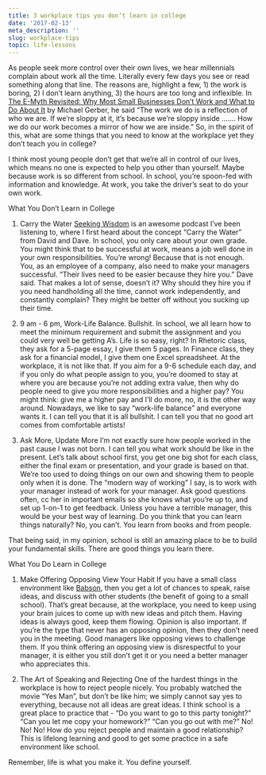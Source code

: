 ```yaml
---
title: 3 workplace tips you don’t learn in college
date: '2017-02-13'
meta_description: ''
slug: workplace-tips
topic: life-lessons
---
```


As people seek more control over their own lives, we hear millennials complain about work all the time. Literally every few days you see or read something along that line. The reasons are, highlight a few, 1) the work is boring, 2) I don’t learn anything, 3) the hours are too long and inflexible. In <a href="https://amzn.to/37SuxJd">The E-Myth Revisited: Why Most Small Businesses Don’t Work and What to Do About It</a> by Michael Gerber, he said “The work we do is a reflection of who we are. If we’re sloppy at it, it’s because we’re sloppy inside ……. How we do our work becomes a mirror of how we are inside.” So, in the spirit of this, what are some things that you need to know at the workplace yet they don’t teach you in college?

I think most young people don’t get that we’re all in control of our lives, which means no one is expected to help you other than yourself. Maybe because work is so different from school. In school, you’re spoon-fed with information and knowledge. At work, you take the driver’s seat to do your own work.

What You Don’t Learn in College
1. Carry the Water
<a href="https://soundcloud.com/seekingwisdom">Seeking Wisdom</a> is an awesome podcast I’ve been listening to, where I first heard about the concept “Carry the Water” from David and Dave. In school, you only care about your own grade. You might think that to be successful at work, means a job well done in your own responsibilities. You’re wrong! Because that is not enough. You, as an employee of a company, also need to make your managers successful. “Their lives need to be easier because they hire you.” Dave said. That makes a lot of sense, doesn’t it? Why should they hire you if you need handholding all the time, cannot work independently, and constantly complain? They might be better off without you sucking up their time.

2. 9 am - 6 pm, Work-Life Balance. Bullshit.
In school, we all learn how to meet the minimum requirement and submit the assignment and you could very well be getting A’s. Life is so easy, right? In Rhetoric class, they ask for a 5-page essay, I give them 5 pages. In Finance class, they ask for a financial model, I give them one Excel spreadsheet. At the workplace, it is not like that. If you aim for a 9-6 schedule each day, and if you only do what people assign to you, you’re doomed to stay at where you are because you’re not adding extra value, then why do people need to give you more responsibilities and a higher pay? You might think: give me a higher pay and I’ll do more, no, it is the other way around. Nowadays, we like to say “work-life balance” and everyone wants it. I can tell you that it is all bullshit. I can tell you that no good art comes from comfortable artists!

3. Ask More, Update More
I’m not exactly sure how people worked in the past cause I was not born. I can tell you what work should be like in the present. Let’s talk about school first, you get one big shot for each class, either the final exam or presentation, and your grade is based on that. We’re too used to doing things on our own and showing them to people only when it is done. The “modern way of working” I say, is to work with your manager instead of work for your manager. Ask good questions often, cc her in important emails so she knows what you’re up to, and set up 1-on-1 to get feedback. Unless you have a terrible manager, this would be your best way of learning. Do you think that you can learn things naturally? No, you can’t. You learn from books and from people.

That being said, in my opinion, school is still an amazing place to be to build your fundamental skills. There are good things you learn there.

What You Do Learn in College
1. Make Offering Opposing View Your Habit
If you have a small class environment like <a href="http://www.babson.edu/">Babson</a>, then you get a lot of chances to speak, raise ideas, and discuss with other students (the benefit of going to a small school). That’s great because, at the workplace, you need to keep using your brain juices to come up with new ideas and pitch them. Having ideas is always good, keep them flowing. Opinion is also important. If you’re the type that never has an opposing opinion, then they don’t need you in the meeting. Good managers like opposing views to challenge them. If you think offering an opposing view is disrespectful to your manager, it is either you still don’t get it or you need a better manager who appreciates this.

2. The Art of Speaking and Rejecting
One of the hardest things in the workplace is how to reject people nicely. You probably watched the movie “Yes Man”, but don’t be like him; we simply cannot say yes to everything, because not all ideas are great ideas. I think school is a great place to practice that - “Do you want to go to this party tonight?” “Can you let me copy your homework?” “Can you go out with me?” No! No! No! How do you reject people and maintain a good relationship? This is lifelong learning and good to get some practice in a safe environment like school.

Remember, life is what you make it. You define yourself.
